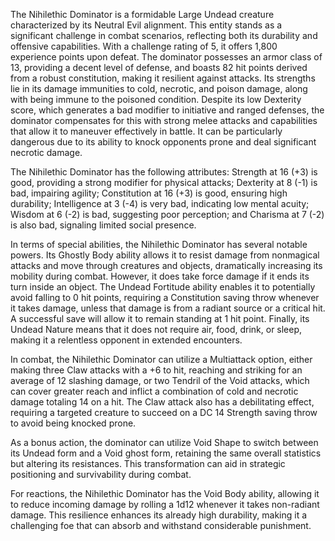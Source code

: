 The Nihilethic Dominator is a formidable Large Undead creature characterized by its Neutral Evil alignment. This entity stands as a significant challenge in combat scenarios, reflecting both its durability and offensive capabilities. With a challenge rating of 5, it offers 1,800 experience points upon defeat. The dominator possesses an armor class of 13, providing a decent level of defense, and boasts 82 hit points derived from a robust constitution, making it resilient against attacks. Its strengths lie in its damage immunities to cold, necrotic, and poison damage, along with being immune to the poisoned condition. Despite its low Dexterity score, which generates a bad modifier to initiative and ranged defenses, the dominator compensates for this with strong melee attacks and capabilities that allow it to maneuver effectively in battle. It can be particularly dangerous due to its ability to knock opponents prone and deal significant necrotic damage.

The Nihilethic Dominator has the following attributes: Strength at 16 (+3) is good, providing a strong modifier for physical attacks; Dexterity at 8 (-1) is bad, impairing agility; Constitution at 16 (+3) is good, ensuring high durability; Intelligence at 3 (-4) is very bad, indicating low mental acuity; Wisdom at 6 (-2) is bad, suggesting poor perception; and Charisma at 7 (-2) is also bad, signaling limited social presence. 

In terms of special abilities, the Nihilethic Dominator has several notable powers. Its Ghostly Body ability allows it to resist damage from nonmagical attacks and move through creatures and objects, dramatically increasing its mobility during combat. However, it does take force damage if it ends its turn inside an object. The Undead Fortitude ability enables it to potentially avoid falling to 0 hit points, requiring a Constitution saving throw whenever it takes damage, unless that damage is from a radiant source or a critical hit. A successful save will allow it to remain standing at 1 hit point. Finally, its Undead Nature means that it does not require air, food, drink, or sleep, making it a relentless opponent in extended encounters.

In combat, the Nihilethic Dominator can utilize a Multiattack option, either making three Claw attacks with a +6 to hit, reaching and striking for an average of 12 slashing damage, or two Tendril of the Void attacks, which can cover greater reach and inflict a combination of cold and necrotic damage totaling 14 on a hit. The Claw attack also has a debilitating effect, requiring a targeted creature to succeed on a DC 14 Strength saving throw to avoid being knocked prone. 

As a bonus action, the dominator can utilize Void Shape to switch between its Undead form and a Void ghost form, retaining the same overall statistics but altering its resistances. This transformation can aid in strategic positioning and survivability during combat. 

For reactions, the Nihilethic Dominator has the Void Body ability, allowing it to reduce incoming damage by rolling a 1d12 whenever it takes non-radiant damage. This resilience enhances its already high durability, making it a challenging foe that can absorb and withstand considerable punishment.